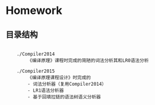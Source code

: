 Homework
========

## 目录结构
```

    ./Compiler2014   
		《编译原理》课程时完成的简陋的词法分析其和LR0语法分析
  
    ./Compiler2015
		《编译原理课程设计》时完成的
		- 词法分析器（复用Compiler2014）
		- LR1语法分析器
		- 基于回填拉链的语法树语义分析器
```

